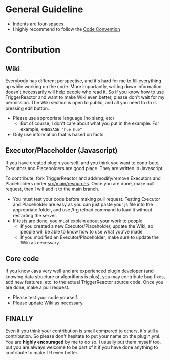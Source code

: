 # General Guideline
* Indents are four-spaces
* I highly recommend to follow the [Code Convention](http://www.oracle.com/technetwork/java/codeconvtoc-136057.html)

# Contribution
## Wiki
Everybody has different perspective, and it's hard for me to fill everything up while working on the code. More importantly,
writing down information doesn't necessarily will help people who read it. So if you know how to use TriggerReactor and want to make
Wiki even better, please don't wait for my permission. The Wiki section is open to public, and all you need to do is pressing edit button.

* Please use appropriate language (no slang, etc)
    * But of course, I don't care about what you put in the example. For example, `#MESSAGE "hue hue"`
* Only use information that is based on facts.

## Executor/Placeholder (Javascript)
If you have created plugin yourself, and you think you want to contribute, Executors and Placeholders are good place. They are written
in Javascript.

To contribute, fork TriggerReactor and add/modify/remove Executors and Placeholders under 
[src/main/resources](https://github.com/wysohn/TriggerReactor/tree/master/src/main/resources). Once you are done, make pull request,
then I will add it to the main branch.

* You must test your code before making pull request. Testing Executor and Placeholder are easy as you can just paste your js file into
the appropriate folder, and use /trg reload command to load it without restarting the server.
* If tests are done, you must explain about your work to people.
    * If you created a new Executor/Placeholder, update the Wiki, so people will be able to know how to use what you've made
    * If you modified an Executor/Placeholder, make sure to update the Wiki as necessary.

## Core code
If you know Java very well and are experienced plugin developer (and knowing data structure or algorithms is plus), you may contribute bug fixes, add new features, etc. to the actual
TriggerReactor source code. Once you are done, make a pull request.

* Please test your code yourself.
* Please update Wiki as necessary. 

## FINALLY
Even if you think your contribution is small compared to others, it's still a contribution. So please don't hesitate to put your name on the plugin.yml. You are **highly encouraged** by me to do so. I usually put them myself too, but you are always welcome to be part of it if you have done anything to contribute to make TR even better.
